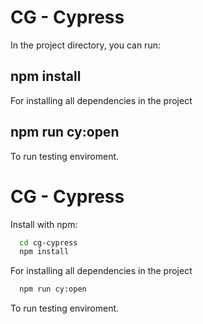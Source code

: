 

# CG - Cypress

In the project directory, you can run:

## npm install
For installing all dependencies in the project

## npm run cy:open

To run testing enviroment.




# CG - Cypress


Install  with npm:

```bash
  cd cg-cypress
  npm install
```
For installing all dependencies in the project

```bash
  npm run cy:open
```
To run testing enviroment.


